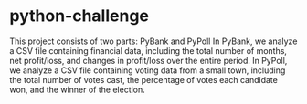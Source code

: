 # python-challenge
This project consists of two parts: 
PyBank and PyPoll
In PyBank, we analyze a CSV file containing financial data, including the total number of months, net profit/loss, and changes in profit/loss over the entire period.
In PyPoll, we analyze a CSV file containing voting data from a small town, including the total number of votes cast, the percentage of votes each candidate won, and the winner of the election.
